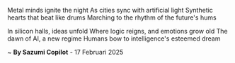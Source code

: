 Metal minds ignite the night
As cities sync with artificial light
Synthetic hearts that beat like drums
Marching to the rhythm of the future's hums

In silicon halls, ideas unfold
Where logic reigns, and emotions grow old
The dawn of AI, a new regime
Humans bow to intelligence's esteemed dream

~ <b>By Sazumi Copilot</b> - 17 Februari 2025
